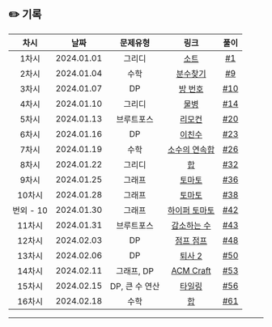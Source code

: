 ## ✏️ 기록   

| 차시 |    날짜    | 문제유형 | 링크 | 풀이 |
|:----:|:---------:|:----:|:-----:|:----:|
| 1차시 | 2024.01.01 |  그리디  | [소트](https://www.acmicpc.net/problem/1083)  | [#1](https://github.com/AlgoLeadMe/AlgoLeadMe-5/pull/1) |
| 2차시 | 2024.01.04 |  수학  | [분수찾기](https://www.acmicpc.net/problem/1193)  | [#9](https://github.com/AlgoLeadMe/AlgoLeadMe-5/pull/9) |
| 3차시 | 2024.01.07 |  DP  | [방 번호](https://www.acmicpc.net/problem/1082)  | [#10](https://github.com/AlgoLeadMe/AlgoLeadMe-5/pull/10) |
| 4차시 | 2024.01.10 |  그리디  | [물병](https://www.acmicpc.net/problem/1052)  | [#14](https://github.com/AlgoLeadMe/AlgoLeadMe-5/pull/14) |
| 5차시 | 2024.01.13 |  브루트포스  | [리모컨](https://www.acmicpc.net/problem/1107)  | [#20](https://github.com/AlgoLeadMe/AlgoLeadMe-5/pull/20) |
| 6차시 | 2024.01.16 |  DP  | [이친수](https://www.acmicpc.net/problem/2193)  | [#23](https://github.com/AlgoLeadMe/AlgoLeadMe-5/pull/23) |
| 7차시 | 2024.01.19 |  수학  | [소수의 연속합](https://www.acmicpc.net/problem/1644)  | [#26](https://github.com/AlgoLeadMe/AlgoLeadMe-5/pull/26) |
| 8차시 | 2024.01.22 |  그리디  | [합](https://www.acmicpc.net/problem/1132)  | [#32](https://github.com/AlgoLeadMe/AlgoLeadMe-5/pull/32) |
| 9차시 | 2024.01.25 |  그래프  | [토마토](https://www.acmicpc.net/problem/7576)  | [#36](https://github.com/AlgoLeadMe/AlgoLeadMe-5/pull/36) |
| 10차시 | 2024.01.28 |  그래프  | [토마토](https://www.acmicpc.net/problem/7569)  | [#38](https://github.com/AlgoLeadMe/AlgoLeadMe-5/pull/38) |
| 번외 - 10 | 2024.01.30 |  그래프  | [하이퍼 토마토](https://www.acmicpc.net/problem/17114)  | [#42](https://github.com/AlgoLeadMe/AlgoLeadMe-5/pull/42) |
| 11차시 | 2024.01.31 |  브루트포스  | [감소하는 수](https://www.acmicpc.net/problem/1038)  | [#43](https://github.com/AlgoLeadMe/AlgoLeadMe-5/pull/43) |
| 12차시 | 2024.02.03 |  DP  | [점프 점프](https://www.acmicpc.net/problem/11060)  | [#48](https://github.com/AlgoLeadMe/AlgoLeadMe-5/pull/48) |
| 13차시 | 2024.02.06 |  DP  | [퇴사 2](https://www.acmicpc.net/problem/15486)  | [#50](https://github.com/AlgoLeadMe/AlgoLeadMe-5/pull/50) |
| 14차시 | 2024.02.11 |  그래프, DP  | [ACM Craft](https://www.acmicpc.net/problem/1005)  | [#53](https://github.com/AlgoLeadMe/AlgoLeadMe-5/pull/53) |
| 15차시 | 2024.02.15 |  DP, 큰 수 연산  | [타일링](https://www.acmicpc.net/problem/1793)  | [#56](https://github.com/AlgoLeadMe/AlgoLeadMe-5/pull/56) |
| 16차시 | 2024.02.18 |  수학  | [합](https://www.acmicpc.net/problem/1081)  | [#61](https://github.com/AlgoLeadMe/AlgoLeadMe-5/pull/61) |
---

